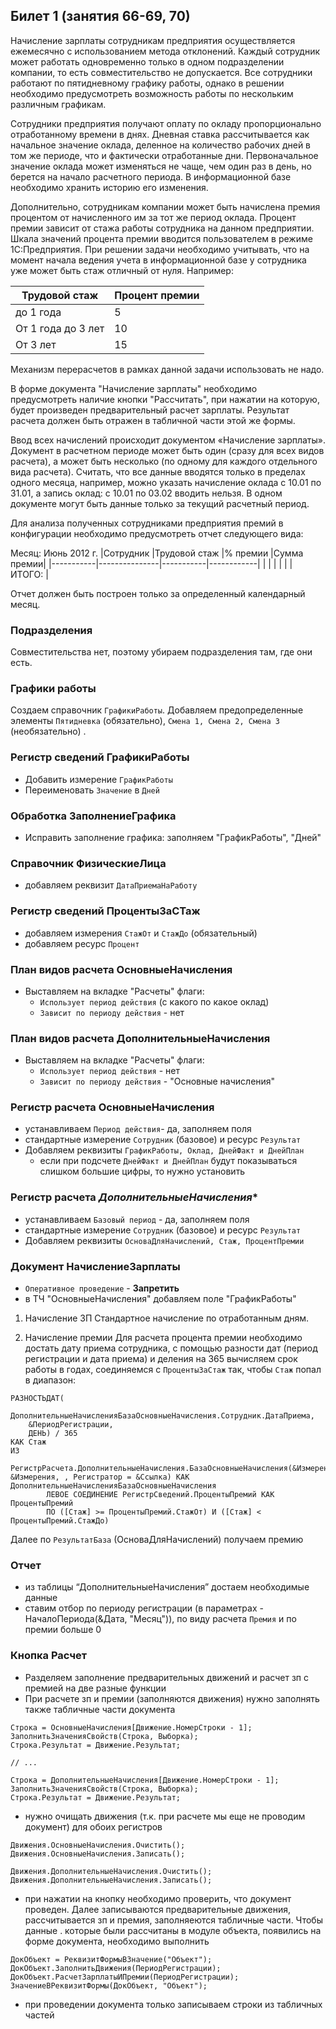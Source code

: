 ## Билет 1 (занятия 66-69, 70)

Начисление зарплаты сотрудникам предприятия осуществляется ежемесячно с использованием метода отклонений. Каждый сотрудник может работать одновременно только в одном подразделении компании, то есть совместительство не допускается.
Все сотрудники работают по пятидневному графику работы, однако в решении необходимо предусмотреть возможность работы по нескольким различным графикам.

Сотрудники предприятия получают оплату по окладу пропорционально отработанному времени в днях. Дневная ставка рассчитывается как начальное значение оклада, деленное на количество рабочих дней в том же периоде, что и фактически отработанные дни. Первоначальное значение оклада может изменяться не чаще, чем один раз в день, но берется на начало расчетного периода. В информационной базе необходимо хранить историю его изменения.

Дополнительно, сотрудникам компании может быть начислена премия процентом от начисленного им за тот же период оклада. Процент премии зависит от стажа работы сотрудника на данном предприятии. Шкала значений процента премии вводится пользователем в режиме 1С:Предприятия. При решении задачи необходимо учитывать, что на момент начала ведения учета в информационной базе у сотрудника уже может быть стаж отличный от нуля. Например:

|Трудовой стаж      |Процент премии |
|-------------------|---------------|
|до 1 года          |5              |
|От 1 года до 3 лет |10             |
|От 3 лет	        |15             |

Механизм перерасчетов в рамках данной задачи использовать не надо.

В форме документа "Начисление зарплаты" необходимо предусмотреть наличие кнопки "Рассчитать", при нажатии на которую, будет произведен предварительный расчет зарплаты. Результат расчета должен быть отражен в табличной части этой же формы.

Ввод всех начислений происходит документом «Начисление зарплаты». Документ в расчетном периоде может быть один (сразу для всех видов расчета), а может быть несколько (по одному для каждого отдельного вида расчета). Считать, что все данные вводятся только в пределах одного месяца, например, можно указать начисление оклада с 10.01 по 31.01, а запись оклад: с 10.01 по 03.02 вводить нельзя. В одном документе могут быть данные только за текущий расчетный период.

Для анализа полученных сотрудниками предприятия премий в конфигурации необходимо предусмотреть отчет следующего вида:

Месяц: Июнь 2012 г.
|Сотрудник  |Трудовой стаж  |% премии   |Сумма премии|
|-----------|---------------|-----------|------------|
|           |               |           |            |
| ИТОГО:			                                 |

Отчет должен быть построен только за определенный календарный месяц.


### Подразделения

Совместительства нет, поэтому убираем подразделения там, где они есть.


### Графики работы
Создаем справочник `ГрафикиРаботы`. Добавляем предопределенные элементы `Пятидневка` (обязательно), `Смена 1, Смена 2, Смена 3` (необязательно) .


### Регистр сведений **ГрафикиРаботы**

- Добавить измерение `ГрафикРаботы`
- Переименовать `Значение` в `Дней`


### Обработка **ЗаполнениеГрафика**

- Исправить заполнение графика: заполняем "ГрафикРаботы", "Дней" 


### Справочник **ФизическиеЛица**

- добавляем реквизит `ДатаПриемаНаРаботу`


### Регистр сведений **ПроцентыЗаСТаж**
- добавляем измерения `СтажОт` и `СтажДо` (обязательный)
- добавляем ресурс `Процент`


### План видов расчета **ОсновныеНачисления**

- Выставляем на вкладке "Расчеты" флаги:
	- `Использует период действия` (с какого по какое оклад)
	- `Зависит по периоду действия` - нет


### План видов расчета **ДополнительныеНачисления**

- Выставляем на вкладке "Расчеты" флаги:
	- `Использует период действия` - нет
	- `Зависит по периоду действия` - "Основные начисления"


### Регистр расчета **ОсновныеНачисления**

- устанавливаем `Период действия`- да, заполняем поля
- стандартные измерение `Сотрудник` (базовое) и ресурс `Результат`
- Добавляем реквизиты `ГрафикРаботы, Оклад, ДнейФакт и ДнейПлан`
	- если при подсчете `ДнейФакт и ДнейПлан` будут показываться слишком большие цифры, то нужно установить 


### Регистр расчета *ДополнительныеНачисления**

- устанавливаем `Базовый период` - да, заполняем поля
- стандартные измерение `Сотрудник` (базовое) и ресурс `Результат`
- Добавляем реквизиты `ОсноваДляНачислений, Стаж, ПроцентПремии` 


### Документ **НачислениеЗарплаты**

- `Оперативное проведение` - **Запретить**
- в ТЧ "ОсновныеНачисления" добавляем поле "ГрафикРаботы"

1. Начисление ЗП
Стандартное начисление по отработанным дням.


2. Начисление премии
Для расчета процента премии необходимо достать дату приема сотрудника, с помощью разности дат (период регистрации и дата приема) и деления на 365 вычисляем срок работы в годах, соединяемся с `ПроцентыЗаСтаж` так, чтобы `Стаж` попал в диапазон:
```1c
РАЗНОСТЬДАТ(
    ДополнительныеНачисленияБазаОсновныеНачисления.Сотрудник.ДатаПриема, 
    &ПериодРегистрации, 
    ДЕНЬ) / 365 
КАК Стаж
ИЗ
    РегистрРасчета.ДополнительныеНачисления.БазаОсновныеНачисления(&Измерения, &Измерения, , Регистратор = &Ссылка) КАК ДополнительныеНачисленияБазаОсновныеНачисления
	    ЛЕВОЕ СОЕДИНЕНИЕ РегистрСведений.ПроцентыПремий КАК ПроцентыПремий
	    ПО ([Стаж] >= ПроцентыПремий.СтажОт) И ([Стаж] < ПроцентыПремий.СтажДо)
```
Далее по `РезультатБаза` (ОсноваДляНачислений) получаем премию


### Отчет
- из таблицы “ДополнительныеНачисления” достаем необходимые данные
- ставим отбор по периоду регистрации (в параметрах - НачалоПериода(&Дата, "Месяц")), по виду расчета `Премия` и по премии больше 0


### Кнопка **Расчет**
- Разделяем заполнение предварительных движений и расчет зп с премией на две разные функции
- При расчете зп и премии (заполняются движения) нужно заполнять также табличные части документа
```1c
Строка = ОсновныеНачисления[Движение.НомерСтроки - 1];
ЗаполнитьЗначенияСвойств(Строка, Выборка);
Строка.Результат = Движение.Результат;

// ...

Строка = ДополнительныеНачисления[Движение.НомерСтроки - 1];
ЗаполнитьЗначенияСвойств(Строка, Выборка);
Строка.Результат = Движение.Результат;
```
- нужно очищать движения (т.к. при расчете мы еще не проводим документ) для обоих регистров
```1c
Движения.ОсновныеНачисления.Очистить();
Движения.ОсновныеНачисления.Записать();
	
Движения.ДополнительныеНачисления.Очистить();
Движения.ДополнительныеНачисления.Записать();
```
- при нажатии на кнопку необходимо проверить, что документ проведен. Далее записываются предварительные движения, рассчитывается зп и премия, заполняеются табличные части. Чтобы данные
. которые были рассчитаны в модуле объекта, появились на форме документа, необходимо выполнить
```1c
ДокОбъект = РеквизитФормыВЗначение("Объект");
ДокОбъект.ЗаполнитьДвижения(ПериодРегистрации);
ДокОбъект.РасчетЗарплатыИПремии(ПериодРегистрации); 
ЗначениеВРеквизитФормы(ДокОбъект, "Объект");
```
- при проведении документа только записываем строки из табличных частей



